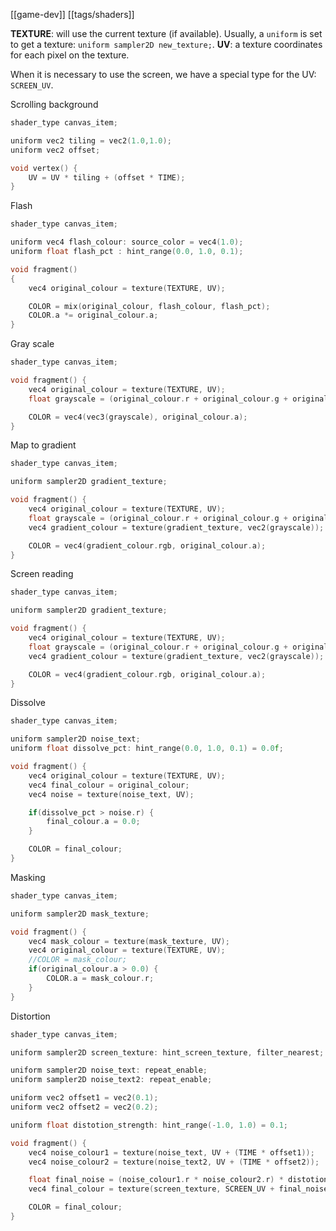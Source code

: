 [[game-dev]] [[tags/shaders]] 

**TEXTURE**: will use the current texture (if available). Usually, a `uniform` is set to get a texture: `uniform sampler2D new_texture;`.
**UV**: a texture coordinates for each pixel on the texture.

When it is necessary to use the screen, we have a special type for the UV: `SCREEN_UV`.

Scrolling background
```c
shader_type canvas_item;

uniform vec2 tiling = vec2(1.0,1.0);
uniform vec2 offset;

void vertex() {
	UV = UV * tiling + (offset * TIME);
}
```

Flash
```c
shader_type canvas_item;

uniform vec4 flash_colour: source_color = vec4(1.0);
uniform float flash_pct : hint_range(0.0, 1.0, 0.1);

void fragment()
{
	vec4 original_colour = texture(TEXTURE, UV);

	COLOR = mix(original_colour, flash_colour, flash_pct);
	COLOR.a *= original_colour.a;
}
```

Gray scale
```c
shader_type canvas_item;

void fragment() {
	vec4 original_colour = texture(TEXTURE, UV);
	float grayscale = (original_colour.r + original_colour.g + original_colour.b)/3.0;

	COLOR = vec4(vec3(grayscale), original_colour.a);
}
```

Map to gradient
```c
shader_type canvas_item;

uniform sampler2D gradient_texture;

void fragment() {
	vec4 original_colour = texture(TEXTURE, UV);
	float grayscale = (original_colour.r + original_colour.g + original_colour.b)/3.0;
	vec4 gradient_colour = texture(gradient_texture, vec2(grayscale));

	COLOR = vec4(gradient_colour.rgb, original_colour.a);
}
```

Screen reading
```c
shader_type canvas_item;

uniform sampler2D gradient_texture;

void fragment() {
	vec4 original_colour = texture(TEXTURE, UV);
	float grayscale = (original_colour.r + original_colour.g + original_colour.b)/3.0;
	vec4 gradient_colour = texture(gradient_texture, vec2(grayscale));

	COLOR = vec4(gradient_colour.rgb, original_colour.a);
}
```

Dissolve
```c
shader_type canvas_item;

uniform sampler2D noise_text;
uniform float dissolve_pct: hint_range(0.0, 1.0, 0.1) = 0.0f;

void fragment() {
	vec4 original_colour = texture(TEXTURE, UV);
	vec4 final_colour = original_colour;
	vec4 noise = texture(noise_text, UV);

	if(dissolve_pct > noise.r) {
		final_colour.a = 0.0;
	}

	COLOR = final_colour;
}
```

Masking
```c
shader_type canvas_item;

uniform sampler2D mask_texture;

void fragment() {
	vec4 mask_colour = texture(mask_texture, UV);
	vec4 original_colour = texture(TEXTURE, UV);
	//COLOR = mask_colour;
	if(original_colour.a > 0.0) {
		COLOR.a = mask_colour.r;
	}
}
```

Distortion
```c
shader_type canvas_item;

uniform sampler2D screen_texture: hint_screen_texture, filter_nearest;

uniform sampler2D noise_text: repeat_enable;
uniform sampler2D noise_text2: repeat_enable;

uniform vec2 offset1 = vec2(0.1);
uniform vec2 offset2 = vec2(0.2);

uniform float distotion_strength: hint_range(-1.0, 1.0) = 0.1;

void fragment() {
	vec4 noise_colour1 = texture(noise_text, UV + (TIME * offset1));
	vec4 noise_colour2 = texture(noise_text2, UV + (TIME * offset2));

	float final_noise = (noise_colour1.r * noise_colour2.r) * distotion_strength;
	vec4 final_colour = texture(screen_texture, SCREEN_UV + final_noise);

	COLOR = final_colour;
}
```
